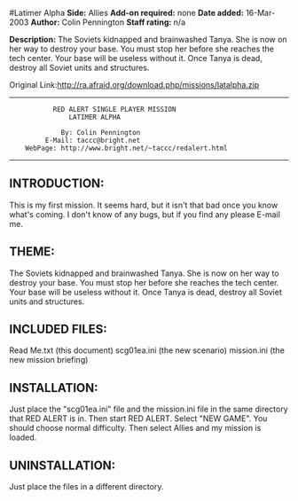 #Latimer Alpha
**Side:** Allies
**Add-on required:** none
**Date added:** 16-Mar-2003
**Author:** Colin Pennington
**Staff rating:** n/a

**Description:** The Soviets kidnapped and brainwashed Tanya. She is now on her way to destroy your base. You must stop her before she reaches the tech center. Your base will be useless without it. Once Tanya is dead, destroy all Soviet units and structures.

Original Link:http://ra.afraid.org/download.php/missions/latalpha.zip

***********************************************************************
		       RED ALERT SINGLE PLAYER MISSION
			       LATIMER ALPHA
			
			     By: Colin Pennington
		     E-Mail: taccc@bright.net
        WebPage: http://www.bright.net/~taccc/redalert.html
***********************************************************************

INTRODUCTION:
-----------------------------------------------------------------------
This is my first mission.  It seems hard, but it isn't that bad once you 
know what's coming.  I don't know of any bugs, but if you find any please
E-mail me.

THEME:  
-----------------------------------------------------------------------
The Soviets kidnapped and brainwashed Tanya.  She is now on her way to  
destroy your base.  You must stop her before she reaches the tech center.
Your base will be useless without it.  Once Tanya is dead, destroy all 
Soviet units and structures.

INCLUDED FILES:
-----------------------------------------------------------------------
Read Me.txt (this document)
scg01ea.ini  (the new scenario)
mission.ini  (the new mission briefing)

INSTALLATION:
-----------------------------------------------------------------------
Just place the "scg01ea.ini" file and the mission.ini file in the same 
directory that RED ALERT is in.  Then start RED ALERT.  Select
"NEW GAME".  You should choose normal difficulty.  Then select Allies
and my mission is loaded.  

UNINSTALLATION:
-----------------------------------------------------------------------
Just place the files in a different directory.
 




